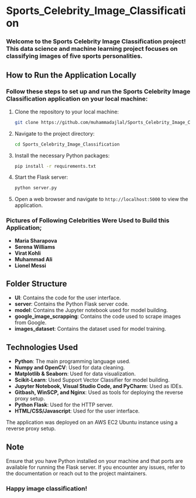 # Sports_Celebrity_Image_Classification

###  Welcome to the Sports Celebrity Image Classification project! This data science and machine learning project focuses on classifying images of five sports personalities.

## How to Run the Application Locally

### Follow these steps to set up and run the Sports Celebrity Image Classification application on your local machine:

1. Clone the repository to your local machine:

    ```bash
    git clone https://github.com/muhammadajlal/Sports_Celebrity_Image_Classification.git
    ```

2. Navigate to the project directory:

    ```bash
    cd Sports_Celebrity_Image_Classification
    ```

3. Install the necessary Python packages:

    ```bash
    pip install -r requirements.txt
    ```

4. Start the Flask server:

    ```bash
    python server.py
    ```

5. Open a web browser and navigate to `http://localhost:5000` to view the application.

### Pictures of Following Celebrities Were Used to Build this Application;
- **Maria Sharapova**
- **Serena Williams**
- **Virat Kohli**
- **Muhammad Ali**
- **Lionel Messi**


## Folder Structure

- **UI**: Contains the code for the user interface.
- **server**: Contains the Python Flask server code.
- **model**: Contains the Jupyter notebook used for model building.
- **google_image_scrapping**: Contains the code used to scrape images from Google.
- **images_dataset**: Contains the dataset used for model training.

## Technologies Used

- **Python**: The main programming language used.
- **Numpy and OpenCV**: Used for data cleaning.
- **Matplotlib & Seaborn**: Used for data visualization.
- **Scikit-Learn**: Used Support Vector Classifier for model building.
- **Jupyter Notebook, Visual Studio Code, and PyCharm**: Used as IDEs.
- **Gitbash, WinSCP, and Nginx**: Used as tools for deploying the reverse proxy setup.
- **Python Flask**: Used for the HTTP server.
- **HTML/CSS/Javascript**: Used for the user interface.

The application was deployed on an AWS EC2 Ubuntu instance using a reverse proxy setup.

## Note

Ensure that you have Python installed on your machine and that ports are available for running the Flask server. If you encounter any issues, refer to the documentation or reach out to the project maintainers.

### Happy image classification!
